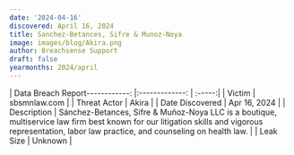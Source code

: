 ```yaml
---
date: '2024-04-16'
discovered: April 16, 2024
title: Sanchez-Betances, Sifre & Munoz-Noya
image: images/blog/Akira.png
author: Breachsense Support
draft: false
yearmonths: 2024/april
---
```


| Data Breach Report------------:     |:-------------:    | :-----:|
| Victim      | sbsmnlaw.com      | 
| Threat Actor      | Akira      | 
| Date Discovered      | Apr 16, 2024      | 
| Description      | Sánchez-Betances, Sifre & Muñoz-Noya LLC is a boutique, multiservice law firm best known for our litigation skills and vigorous representation, labor law practice, and counseling on health law.      | 
| Leak Size      | Unknown      | 

